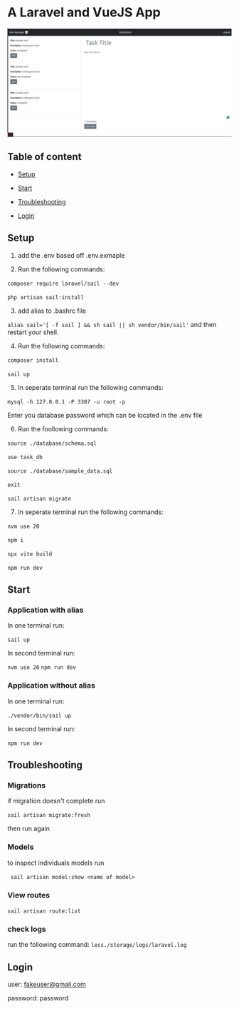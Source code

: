 # A Laravel and VueJS App

![ Alt Text](./images/task.png)




## Table of content

* [Setup](#setup)

* [Start](#start)

* [Troubleshooting](#troubleshooting)

* [Login](#login)


## Setup

1. add the .env based off .env.exmaple 

2. Run the following commands:

`composer require laravel/sail --dev `

`php artisan sail:install `

3. add alias to .bashrc file

` alias sail='[ -f sail ] && sh sail || sh vendor/bin/sail' `
and then restart your shell.

4. Run the following commands:

` composer install `

` sail up `

5. In seperate terminal run the following commands:

`mysql -h 127.0.0.1 -P 3307 -u root -p`

Enter you database password which can be located in the .env file

6. Run the foollowing commands:

`source ./database/schema.sql`

`use task_db`

`source ./database/sample_data.sql`

`exit`

`sail artisan migrate `

7. In seperate terminal run the following commands:

`nvm use 20`

`npm i`

`npx vite build`

`npm run dev `


## Start 
### Application with alias

In one terminal run:

` sail up `

In second terminal run:

`nvm use 20`
` npm run dev `

### Application without alias

In one terminal run:

` ./vendor/bin/sail up `

In second terminal run:

` npm run dev `

## Troubleshooting

### Migrations

if migration doesn't complete run

` sail artisan migrate:fresh `

then run again 

### Models
 
 to inspect individuals models run
 
 ` sail artisan model:show <name of model>`

 ### View routes

 ` sail artisan route:list `

 ### check logs

run the following command:
`less./storage/logs/laravel.log`


 ## Login

 user:
 fakeuser@gmail.com

 password:
 password


